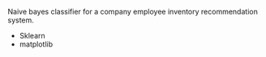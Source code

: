 Naive bayes classifier for a company employee inventory recommendation system.

- Sklearn
- matplotlib

